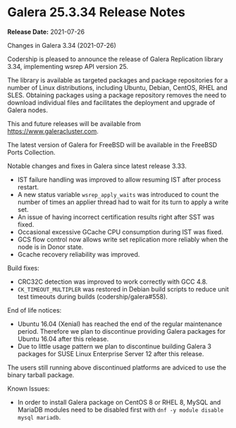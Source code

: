 # Galera 25.3.34 Release Notes

**Release Date:** 2021-07-26

Changes in Galera 3.34 (2021-07-26)

Codership is pleased to announce the release of Galera Replication library 3.34, implementing wsrep API version 25.

The library is available as targeted packages and package repositories for a number of Linux distributions, including Ubuntu, Debian, CentOS, RHEL and SLES. Obtaining packages using a package repository removes the need to download individual files and facilitates the deployment and upgrade of Galera nodes.

This and future releases will be available from https://www.galeracluster.com.

The latest version of Galera for FreeBSD will be available in the FreeBSD Ports Collection.

Notable changes and fixes in Galera since latest release 3.33.

* IST failure handling was improved to allow resuming IST after process restart.
* A new status variable `wsrep_apply_waits` was introduced to count the number of times an applier thread had to wait for its turn to apply a write set.
* An issue of having incorrect certification results right after SST was fixed.
* Occasional excessive GCache CPU consumption during IST was fixed.
* GCS flow control now allows write set replication more reliably when the node is in Donor state.
* Gcache recovery reliability was improved.

Build fixes:

* CRC32C detection was improved to work correctly with GCC 4.8.
* `CK_TIMEOUT_MULTIPLER` was restored in Debian build scripts to reduce unit test timeouts during builds (codership/galera#558).

End of life notices:

* Ubuntu 16.04 (Xenial) has reached the end of the regular maintenance period. Therefore we plan to discontinue providing Galera packages for Ubuntu 16.04 after this release.
* Due to little usage pattern we plan to discontinue building Galera 3 packages for SUSE Linux Enterprise Server 12 after this release.

The users still running above discontinued platforms are adviced to use the binary tarball package.

Known Issues:

* In order to install Galera package on CentOS 8 or RHEL 8, MySQL and MariaDB modules need to be disabled first with `dnf -y module disable mysql mariadb`.
